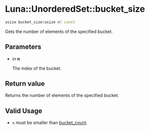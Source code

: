 # Luna::UnorderedSet::bucket_size

```c++
usize bucket_size(usize n) const
```

Gets the number of elements of the specified bucket. 



## Parameters
* *in* **n**

    The index of the bucket. 

## Return value
Returns the number of elements of the specified bucket. 

## Valid Usage
* `n` must be smaller than [bucket_count](class_luna_1_1_unordered_set_1ace2cb5dc8f915f78658dac76efacd4c1.md). 

